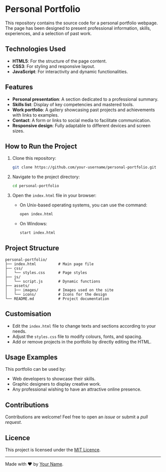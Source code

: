 # Personal Portfolio

This repository contains the source code for a personal portfolio webpage. The page has been designed to present professional information, skills, experiences, and a selection of past work.

## Technologies Used

- **HTML5**: For the structure of the page content.
- **CSS3**: For styling and responsive layout.
- **JavaScript**: For interactivity and dynamic functionalities.

## Features

- **Personal presentation**: A section dedicated to a professional summary.
- **Skills list**: Display of key competencies and mastered tools.
- **Work portfolio**: A gallery showcasing past projects and achievements with links to examples.
- **Contact**: A form or links to social media to facilitate communication.
- **Responsive design**: Fully adaptable to different devices and screen sizes.

## How to Run the Project

1. Clone this repository:

   ```bash
   git clone https://github.com/your-username/personal-portfolio.git
   ```

2. Navigate to the project directory:

   ```bash
   cd personal-portfolio
   ```

3. Open the `index.html` file in your browser:
   - On Unix-based operating systems, you can use the command:
     ```bash
     open index.html
     ```
   - On Windows:
     ```bash
     start index.html
     ```

## Project Structure

```
personal-portfolio/
├── index.html          # Main page file
├── css/
│   └── styles.css      # Page styles
├── js/
│   └── script.js       # Dynamic functions
├── assets/
│   ├── images/         # Images used on the site
│   └── icons/          # Icons for the design
└── README.md           # Project documentation
```

## Customisation

- Edit the `index.html` file to change texts and sections according to your needs.
- Adjust the `styles.css` file to modify colours, fonts, and spacing.
- Add or remove projects in the portfolio by directly editing the HTML.

## Usage Examples

This portfolio can be used by:

- Web developers to showcase their skills.
- Graphic designers to display creative work.
- Any professional wishing to have an attractive online presence.

## Contributions

Contributions are welcome! Feel free to open an _issue_ or submit a _pull request_.

## Licence

This project is licensed under the [MIT Licence](LICENSE).

---

Made with ❤ by [Your Name](https://github.com/your-username).
